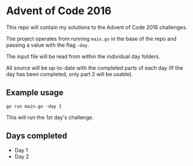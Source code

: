 # Advent of Code 2016
This repo will contain my solutions to the Advent of Code 2016 challenges.

The project operates from running `main.go` in the base of the repo and passing a value with the flag `-day`.

The input file will be read from within the individual day folders.

All source will be up-to-date with the completed parts of each day (If the day has been completed, only part 2 will be usable).

## Example usage
`go run main.go -day 1`

This will run the 1st day's challenge.

## Days completed
- Day 1
- Day 2
